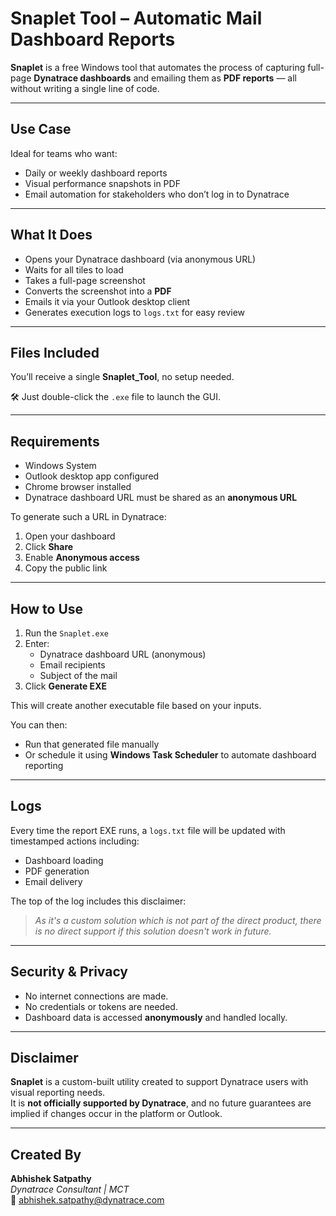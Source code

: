 # Snaplet Tool – Automatic Mail Dashboard Reports

**Snaplet** is a free Windows tool that automates the process of capturing full-page **Dynatrace dashboards** and emailing them as **PDF reports** — all without writing a single line of code.

---

## Use Case

Ideal for teams who want:

- Daily or weekly dashboard reports
- Visual performance snapshots in PDF
- Email automation for stakeholders who don’t log in to Dynatrace

---

## What It Does

- Opens your Dynatrace dashboard (via anonymous URL)  
- Waits for all tiles to load  
- Takes a full-page screenshot  
- Converts the screenshot into a **PDF**  
- Emails it via your Outlook desktop client  
- Generates execution logs to `logs.txt` for easy review  

---

## Files Included

You’ll receive a single **Snaplet_Tool**, no setup needed.

🛠 Just double-click the `.exe` file to launch the GUI.

---

##  Requirements

-  Windows System  
-  Outlook desktop app configured  
-  Chrome browser installed  
-  Dynatrace dashboard URL must be shared as an **anonymous URL**

To generate such a URL in Dynatrace:
1. Open your dashboard  
2. Click **Share**  
3. Enable **Anonymous access**  
4. Copy the public link  

---

## How to Use

1. Run the `Snaplet.exe`
2. Enter:
   - Dynatrace dashboard URL (anonymous)
   - Email recipients
   - Subject of the mail
3. Click **Generate EXE**

This will create another executable file based on your inputs.

 You can then:
- Run that generated file manually
- Or schedule it using **Windows Task Scheduler** to automate dashboard reporting

---

## Logs

Every time the report EXE runs, a `logs.txt` file will be updated with timestamped actions including:
- Dashboard loading
- PDF generation
- Email delivery

The top of the log includes this disclaimer:

> _As it's a custom solution which is not part of the direct product, there is no direct support if this solution doesn't work in future._

---

## Security & Privacy

- No internet connections are made.
- No credentials or tokens are needed.
- Dashboard data is accessed **anonymously** and handled locally.

---

## Disclaimer

**Snaplet** is a custom-built utility created to support Dynatrace users with visual reporting needs.  
It is **not officially supported by Dynatrace**, and no future guarantees are implied if changes occur in the platform or Outlook.

---

## Created By

**Abhishek Satpathy**  
_Dynatrace Consultant | MCT_  
📧 abhishek.satpathy@dynatrace.com
